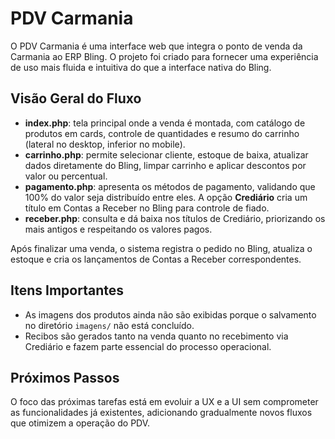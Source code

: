 # PDV Carmania

O PDV Carmania é uma interface web que integra o ponto de venda da Carmania ao ERP Bling. O projeto foi criado para fornecer uma experiência de uso mais fluida e intuitiva do que a interface nativa do Bling.

## Visão Geral do Fluxo
- **index.php**: tela principal onde a venda é montada, com catálogo de produtos em cards, controle de quantidades e resumo do carrinho (lateral no desktop, inferior no mobile).
- **carrinho.php**: permite selecionar cliente, estoque de baixa, atualizar dados diretamente do Bling, limpar carrinho e aplicar descontos por valor ou percentual.
- **pagamento.php**: apresenta os métodos de pagamento, validando que 100% do valor seja distribuído entre eles. A opção **Crediário** cria um título em Contas a Receber no Bling para controle de fiado.
- **receber.php**: consulta e dá baixa nos títulos de Crediário, priorizando os mais antigos e respeitando os valores pagos.

Após finalizar uma venda, o sistema registra o pedido no Bling, atualiza o estoque e cria os lançamentos de Contas a Receber correspondentes.

## Itens Importantes
- As imagens dos produtos ainda não são exibidas porque o salvamento no diretório `imagens/` não está concluído.
- Recibos são gerados tanto na venda quanto no recebimento via Crediário e fazem parte essencial do processo operacional.

## Próximos Passos
O foco das próximas tarefas está em evoluir a UX e a UI sem comprometer as funcionalidades já existentes, adicionando gradualmente novos fluxos que otimizem a operação do PDV.
